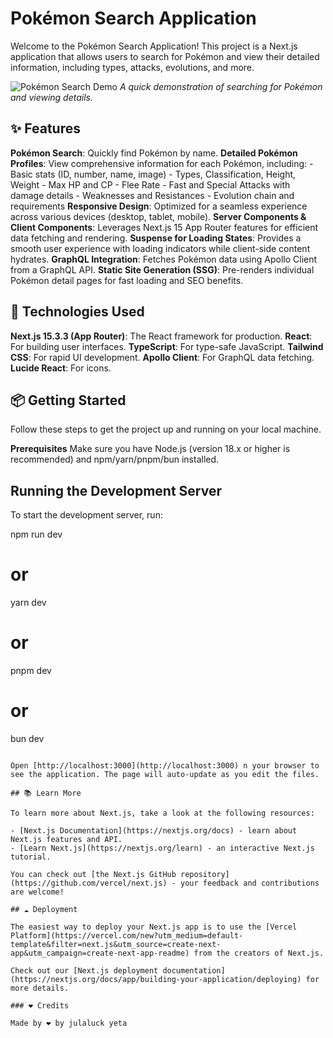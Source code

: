 # Pokémon Search Application 

Welcome to the Pokémon Search Application! This project is a Next.js application that allows users to search for Pokémon and view their detailed information, including types, attacks, evolutions, and more.

![Pokémon Search Demo]([https://your-image-hosting-service.com/your-pokemon-demo.gif](https://i.pinimg.com/originals/b8/a4/97/b8a497c6f5fea075057190ef36534dd9.gif))
_A quick demonstration of searching for Pokémon and viewing details._

## ✨ Features

**Pokémon Search**: Quickly find Pokémon by name.
**Detailed Pokémon Profiles**: View comprehensive information for each Pokémon, including:
    - Basic stats (ID, number, name, image)
    - Types, Classification, Height, Weight
    - Max HP and CP
    - Flee Rate
    - Fast and Special Attacks with damage details
    - Weaknesses and Resistances
    - Evolution chain and requirements
**Responsive Design**: Optimized for a seamless experience across various devices (desktop, tablet, mobile).
**Server Components & Client Components**: Leverages Next.js 15 App Router features for efficient data fetching and rendering.
**Suspense for Loading States**: Provides a smooth user experience with loading indicators while client-side content hydrates.
**GraphQL Integration**: Fetches Pokémon data using Apollo Client from a GraphQL API.
**Static Site Generation (SSG)**: Pre-renders individual Pokémon detail pages for fast loading and SEO benefits.

## 🚀 Technologies Used

**Next.js 15.3.3 (App Router)**: The React framework for production.
**React**: For building user interfaces.
**TypeScript**: For type-safe JavaScript.
**Tailwind CSS**: For rapid UI development.
**Apollo Client**: For GraphQL data fetching.
**Lucide React**: For icons.

## 📦 Getting Started
Follow these steps to get the project up and running on your local machine.

**Prerequisites**
Make sure you have Node.js (version 18.x or higher is recommended) and npm/yarn/pnpm/bun installed.

## Running the Development Server

To start the development server, run:

npm run dev
# or
yarn dev
# or
pnpm dev
# or
bun dev
```

Open [http://localhost:3000](http://localhost:3000) n your browser to see the application. The page will auto-update as you edit the files.

## 📚 Learn More

To learn more about Next.js, take a look at the following resources:

- [Next.js Documentation](https://nextjs.org/docs) - learn about Next.js features and API.
- [Learn Next.js](https://nextjs.org/learn) - an interactive Next.js tutorial.

You can check out [the Next.js GitHub repository](https://github.com/vercel/next.js) - your feedback and contributions are welcome!

## ☁️ Deployment

The easiest way to deploy your Next.js app is to use the [Vercel Platform](https://vercel.com/new?utm_medium=default-template&filter=next.js&utm_source=create-next-app&utm_campaign=create-next-app-readme) from the creators of Next.js.

Check out our [Next.js deployment documentation](https://nextjs.org/docs/app/building-your-application/deploying) for more details.

### ❤️ Credits

Made by ❤️ by julaluck yeta

